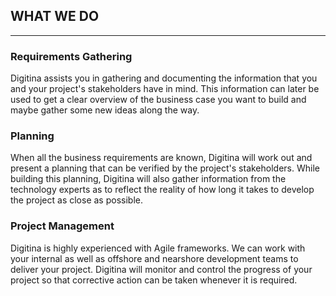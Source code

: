 ﻿## WHAT WE DO
---

<div>
    <vi-grid class="layout horizontal center-center">
        <div desktop-6 tablet-8>
            <h3>Requirements Gathering</h3>
            <p>Digitina assists you in gathering and documenting the information that you and your project's stakeholders have in mind. This information can later be used to get a clear overview of the business case you want to build and maybe gather some new ideas along the way.</p>
        </div>
        <div desktop-6 tablet-8>
            <h3>Planning</h3>
            <p>When all the business requirements are known, Digitina will work out and present a planning that can be verified by the project's stakeholders. While building this planning, Digitina will also gather information from the technology experts as to reflect the reality of how long it takes to develop the project as close as possible.</p>
        </div>
        <div desktop-6 tablet-8>
            <h3>Project Management</h3>
            <p>Digitina is highly experienced with Agile frameworks. We can work with your internal as well as offshore and nearshore development teams to deliver your project. Digitina will monitor and control the progress of your project so that corrective action can be taken whenever it is required.</p>
        </div>
    </vi-grid>
</div>
